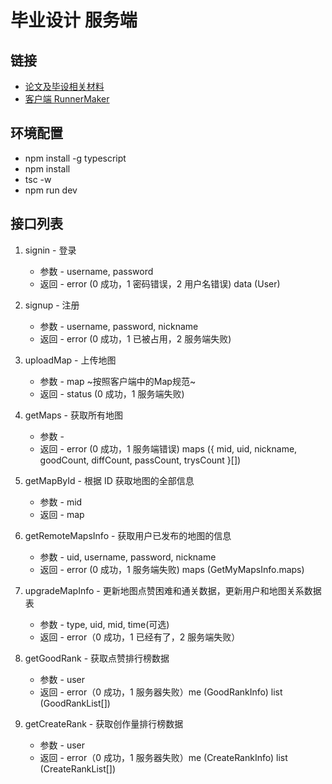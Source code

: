 # 毕业设计 服务端

## 链接
* [论文及毕设相关材料](https://github.com/WhiskyHou/GraduationPaper)
* [客户端 RunnerMaker](https://github.com/WhiskyHou/RunnerMaker)

## 环境配置
* npm install -g typescript
* npm install
* tsc -w
* npm run dev

## 接口列表
1. signin - 登录
    * 参数 - username, password
    * 返回 - error (0 成功，1 密码错误，2 用户名错误) data (User)

2. signup - 注册
    * 参数 - username, password, nickname
    * 返回 - error (0 成功，1 已被占用，2 服务端失败)

3. uploadMap - 上传地图
    * 参数 - map ~按照客户端中的Map规范~
    * 返回 - status (0 成功，1 服务端失败)

4. getMaps - 获取所有地图
    * 参数 - 
    * 返回 - error (0 成功，1 服务端错误) maps ({ mid, uid, nickname, goodCount, diffCount, passCount, trysCount }[])

5. getMapById - 根据 ID 获取地图的全部信息
    * 参数 - mid
    * 返回 - map

6. getRemoteMapsInfo - 获取用户已发布的地图的信息
    * 参数 - uid, username, password, nickname
    * 返回 - error (0 成功，1 服务端失败) maps (GetMyMapsInfo.maps)

7. upgradeMapInfo - 更新地图点赞困难和通关数据，更新用户和地图关系数据表
    * 参数 - type, uid, mid, time(可选)
    * 返回 - error（0 成功，1 已经有了，2 服务端失败）

8. getGoodRank - 获取点赞排行榜数据
    * 参数 - user
    * 返回 - error（0 成功，1 服务器失败）me (GoodRankInfo) list (GoodRankList[])

9. getCreateRank - 获取创作量排行榜数据
    * 参数 - user
    * 返回 - error（0 成功，1 服务器失败）me (CreateRankInfo) list (CreateRankList[])